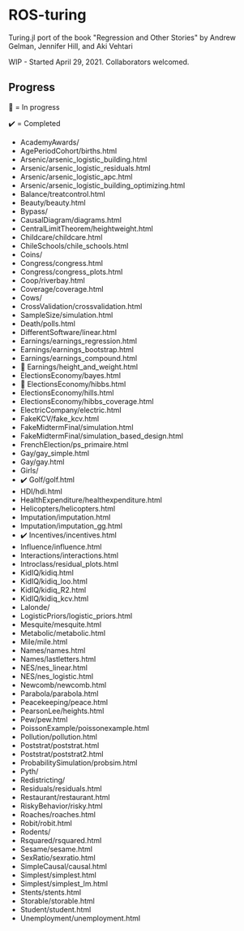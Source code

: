 # ROS-turing

Turing.jl port of the book "Regression and Other Stories" by Andrew Gelman, Jennifer Hill, and Aki Vehtari

WIP - Started April 29, 2021. Collaborators welcomed.

## Progress

🚧 = In progress

✔️ = Completed

- AcademyAwards/
- AgePeriodCohort/births.html
- Arsenic/arsenic_logistic_building.html
- Arsenic/arsenic_logistic_residuals.html
- Arsenic/arsenic_logistic_apc.html
- Arsenic/arsenic_logistic_building_optimizing.html
- Balance/treatcontrol.html
- Beauty/beauty.html
- Bypass/
- CausalDiagram/diagrams.html
- CentralLimitTheorem/heightweight.html
- Childcare/childcare.html
- ChileSchools/chile_schools.html
- Coins/
- Congress/congress.html
- Congress/congress_plots.html
- Coop/riverbay.html
- Coverage/coverage.html
- Cows/
- CrossValidation/crossvalidation.html
- SampleSize/simulation.html
- Death/polls.html
- DifferentSoftware/linear.html
- Earnings/earnings_regression.html
- Earnings/earnings_bootstrap.html
- Earnings/earnings_compound.html
- 🚧 Earnings/height_and_weight.html
- ElectionsEconomy/bayes.html
- 🚧 ElectionsEconomy/hibbs.html
- ElectionsEconomy/hills.html
- ElectionsEconomy/hibbs_coverage.html
- ElectricCompany/electric.html
- FakeKCV/fake_kcv.html
- FakeMidtermFinal/simulation.html
- FakeMidtermFinal/simulation_based_design.html
- FrenchElection/ps_primaire.html
- Gay/gay_simple.html
- Gay/gay.html
- Girls/
- ✔️ Golf/golf.html
- HDI/hdi.html
- HealthExpenditure/healthexpenditure.html
- Helicopters/helicopters.html
- Imputation/imputation.html
- Imputation/imputation_gg.html
- ✔️ Incentives/incentives.html
- Influence/influence.html
- Interactions/interactions.html
- Introclass/residual_plots.html
- KidIQ/kidiq.html
- KidIQ/kidiq_loo.html
- KidIQ/kidiq_R2.html
- KidIQ/kidiq_kcv.html
- Lalonde/
- LogisticPriors/logistic_priors.html
- Mesquite/mesquite.html
- Metabolic/metabolic.html
- Mile/mile.html
- Names/names.html
- Names/lastletters.html
- NES/nes_linear.html
- NES/nes_logistic.html
- Newcomb/newcomb.html
- Parabola/parabola.html
- Peacekeeping/peace.html
- PearsonLee/heights.html
- Pew/pew.html
- PoissonExample/poissonexample.html
- Pollution/pollution.html
- Poststrat/poststrat.html
- Poststrat/poststrat2.html
- ProbabilitySimulation/probsim.html
- Pyth/
- Redistricting/
- Residuals/residuals.html
- Restaurant/restaurant.html
- RiskyBehavior/risky.html
- Roaches/roaches.html
- Robit/robit.html
- Rodents/
- Rsquared/rsquared.html
- Sesame/sesame.html
- SexRatio/sexratio.html
- SimpleCausal/causal.html
- Simplest/simplest.html
- Simplest/simplest_lm.html
- Stents/stents.html
- Storable/storable.html
- Student/student.html
- Unemployment/unemployment.html
